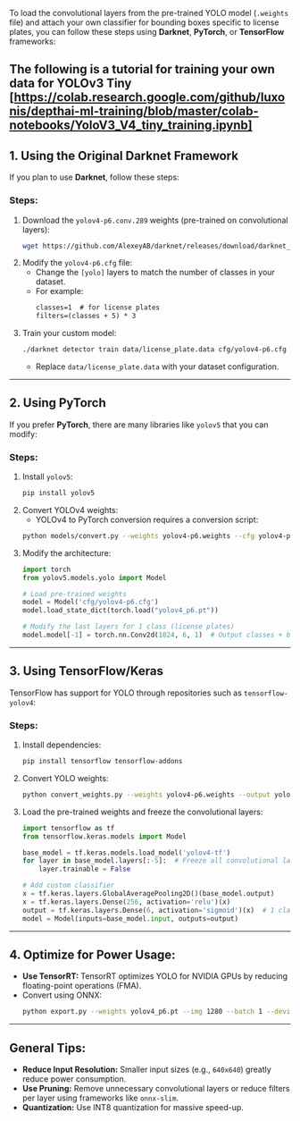 To load the convolutional layers from the pre-trained YOLO model (`.weights` file) and attach your own classifier for bounding boxes specific to license plates, you can follow these steps using **Darknet**, **PyTorch**, or **TensorFlow** frameworks:

The following is a tutorial for training your own data for YOLOv3 Tiny
[https://colab.research.google.com/github/luxonis/depthai-ml-training/blob/master/colab-notebooks/YoloV3_V4_tiny_training.ipynb]
---

## **1. Using the Original Darknet Framework**

If you plan to use **Darknet**, follow these steps:

### Steps:
1. Download the `yolov4-p6.conv.289` weights (pre-trained on convolutional layers):
   ```bash
   wget https://github.com/AlexeyAB/darknet/releases/download/darknet_yolo_v4_pre/yolov4-p6.conv.289
   ```
2. Modify the `yolov4-p6.cfg` file:
   - Change the `[yolo]` layers to match the number of classes in your dataset.
   - For example:
     ```txt
     classes=1  # for license plates
     filters=(classes + 5) * 3
     ```
3. Train your custom model:
   ```bash
   ./darknet detector train data/license_plate.data cfg/yolov4-p6.cfg yolov4-p6.conv.289
   ```
   - Replace `data/license_plate.data` with your dataset configuration.

---

## **2. Using PyTorch**

If you prefer **PyTorch**, there are many libraries like `yolov5` that you can modify:

### Steps:
1. Install `yolov5`:
   ```bash
   pip install yolov5
   ```
2. Convert YOLOv4 weights:
   - YOLOv4 to PyTorch conversion requires a conversion script:
   ```bash
   python models/convert.py --weights yolov4-p6.weights --cfg yolov4-p6.cfg --output yolov4_p6.pt
   ```
3. Modify the architecture:
   ```python
   import torch
   from yolov5.models.yolo import Model

   # Load pre-trained weights
   model = Model('cfg/yolov4-p6.cfg')
   model.load_state_dict(torch.load("yolov4_p6.pt"))

   # Modify the last layers for 1 class (license plates)
   model.model[-1] = torch.nn.Conv2d(1024, 6, 1)  # Output classes + bbox values
   ```

---

## **3. Using TensorFlow/Keras**

TensorFlow has support for YOLO through repositories such as `tensorflow-yolov4`:

### Steps:
1. Install dependencies:
   ```bash
   pip install tensorflow tensorflow-addons
   ```
2. Convert YOLO weights:
   ```bash
   python convert_weights.py --weights yolov4-p6.weights --output yolov4-tf
   ```
3. Load the pre-trained weights and freeze the convolutional layers:
   ```python
   import tensorflow as tf
   from tensorflow.keras.models import Model

   base_model = tf.keras.models.load_model('yolov4-tf')
   for layer in base_model.layers[:-5]:  # Freeze all convolutional layers
       layer.trainable = False

   # Add custom classifier
   x = tf.keras.layers.GlobalAveragePooling2D()(base_model.output)
   x = tf.keras.layers.Dense(256, activation='relu')(x)
   output = tf.keras.layers.Dense(6, activation='sigmoid')(x)  # 1 class + 5 bounding box values
   model = Model(inputs=base_model.input, outputs=output)
   ```

---

## **4. Optimize for Power Usage:**
- **Use TensorRT:** TensorRT optimizes YOLO for NVIDIA GPUs by reducing floating-point operations (FMA).
- Convert using ONNX:
  ```bash
  python export.py --weights yolov4_p6.pt --img 1280 --batch 1 --device 0 --dynamic --simplify --optimize
  ```

---

## **General Tips:**
- **Reduce Input Resolution:** Smaller input sizes (e.g., `640x640`) greatly reduce power consumption.
- **Use Pruning:** Remove unnecessary convolutional layers or reduce filters per layer using frameworks like `onnx-slim`.
- **Quantization:** Use INT8 quantization for massive speed-up.

